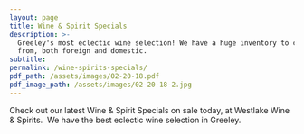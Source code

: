```yaml
---
layout: page
title: Wine & Spirit Specials
description: >-
  Greeley's most eclectic wine selection! We have a huge inventory to choose
  from, both foreign and domestic.
subtitle:
permalink: /wine-spirits-specials/
pdf_path: /assets/images/02-20-18.pdf
pdf_image_path: /assets/images/02-20-18-2.jpg
---
```


Check out our latest Wine & Spirit Specials on sale today, at Westlake Wine & Spirits.  We have the best eclectic wine selection in Greeley.